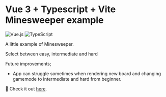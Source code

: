 # Vue 3 + Typescript + Vite Minesweeper example
![Vue.js](https://img.shields.io/badge/vuejs-%2335495e.svg?style=for-the-badge&logo=vuedotjs&logoColor=%234FC08D) ![TypeScript](https://img.shields.io/badge/typescript-%23007ACC.svg?style=for-the-badge&logo=typescript&logoColor=white)

A little example of Minesweeper.

Select between easy, intermediate and hard

Future improvements;
- App can struggle sometimes when rendering new board and changing gamemode to intermediate and hard from beginner.


:mag_right: Check it out [here](https://tjaitil.github.io/minesweeper-example/).
